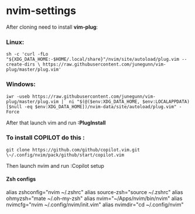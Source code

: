 # nvim-settings

After cloning need to install **vim-plug**:

### Linux:
```
sh -c 'curl -fLo "${XDG_DATA_HOME:-$HOME/.local/share}"/nvim/site/autoload/plug.vim --create-dirs \ https://raw.githubusercontent.com/junegunn/vim-plug/master/plug.vim'
```

### Windows:
```
iwr -useb https://raw.githubusercontent.com/junegunn/vim-plug/master/plug.vim |` ni "$(@($env:XDG_DATA_HOME, $env:LOCALAPPDATA)[$null -eq $env:XDG_DATA_HOME])/nvim-data/site/autoload/plug.vim" -Force
```

After that launch vim and run **:PlugInstall**

### To install COPILOT do this :
```
git clone https://github.com/github/copilot.vim.git \~/.config/nvim/pack/github/start/copilot.vim
```
Then launch nvim and run :Copilot setup

#### Zsh configs
alias zshconfig="nvim ~/.zshrc"
alias source-zsh="source ~/.zshrc"
alias ohmyzsh="mate ~/.oh-my-zsh"
alias nvim="~/Apps/nvim/bin/nvim"
alias nvimcfg="nvim ~/.config/nvim/init.vim"
alias nvimdir="cd ~/.config/nvim"

